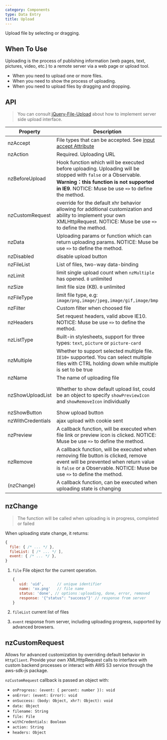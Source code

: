 ```yaml
---
category: Components
type: Data Entry
title: Upload
---
```


Upload file by selecting or dragging.

## When To Use

Uploading is the process of publishing information (web pages, text, pictures, video, etc.) to a remote server via a web page or upload tool.

- When you need to upload one or more files.
- When you need to show the process of uploading.
- When you need to upload files by dragging and dropping.

## API

> You can consult [jQuery-File-Upload](https://github.com/blueimp/jQuery-File-Upload/wiki) about how to implement server side upload interface.

| Property | Description | Type | Default |
| --- | --- | --- | --- |
| nzAccept | File types that can be accepted. See [input accept Attribute](https://developer.mozilla.org/en-US/docs/Web/HTML/Element/input#attr-accept) | string | - |
| nzAction | Required. Uploading URL | string | - |
| nzBeforeUpload | Hook function which will be executed before uploading. Uploading will be stopped with `false` or a Observable. **Warning：this function is not supported in IE9**. NOTICE: Muse be use `=>` to define the method. | (file, fileList) => `boolean|Observable` | - |
| nzCustomRequest | override for the default xhr behavior allowing for additional customization and ability to implement your own XMLHttpRequest. NOTICE: Muse be use `=>` to define the method. | `(item) => Subscription` | - |
| nzData | Uploading params or function which can return uploading params. NOTICE: Muse be use `=>` to define the method. | `Object|((file: UploadFile) => Object)` | - |
| nzDisabled | disable upload button | boolean | false |
| nzFileList | List of files, two-way data-binding | UploadFile[] | - |
| nzLimit | limit single upload count when `nzMultiple` has opened. `0` unlimited | number | 0 |
| nzSize | limit file size (KB). `0` unlimited | number | 0 |
| nzFileType | limit file type, e.g: `image/png,image/jpeg,image/gif,image/bmp` | string | - |
| nzFilter | Custom filter when choosed file | UploadFilter[] | - |
| nzHeaders | Set request headers, valid above IE10. NOTICE: Muse be use `=>` to define the method. | `Object|((file: UploadFile) => Object)` | - |
| nzListType | Built-in stylesheets, support for three types: `text`, `picture` or `picture-card` | string | 'text' |
| nzMultiple | Whether to support selected multiple file. `IE10+` supported. You can select multiple files with CTRL holding down while multiple is set to be true | boolean | false |
| nzName | The name of uploading file | string | 'file' |
| nzShowUploadList | Whether to show default upload list, could be an object to specify `showPreviewIcon` and `showRemoveIcon` individually | `Boolean or { showPreviewIcon?: boolean, showRemoveIcon?: boolean }` | true |
| nzShowButton | Show upload button | boolean | true |
| nzWithCredentials | ajax upload with cookie sent | boolean | false |
| nzPreview | A callback function, will be executed when file link or preview icon is clicked. NOTICE: Muse be use `=>` to define the method. | `(file: UploadFile) => void` | - |
| nzRemove   | A callback function, will be executed when removing file button is clicked, remove event will be prevented when return value is `false` or a Observable. NOTICE: Muse be use `=>` to define the method. | (file: UploadFile) => `boolean|Observable` | -   |
| (nzChange) | A callback function, can be executed when uploading state is changing | EventEmitter | - |

## nzChange

> The function will be called when uploading is in progress, completed or failed

When uploading state change, it returns:

```js
{
  file: { /* ... */ },
  fileList: [ /* ... */ ],
  event: { /* ... */ },
}
```

1. `file` File object for the current operation.

   ```js
   {
      uid: 'uid',      // unique identifier
      name: 'xx.png'   // file name
      status: 'done', // options：uploading, done, error, removed
      response: '{"status": "success"}' // response from server
   }
   ```

2. `fileList` current list of files
3. `event` response from server, including uploading progress, supported by advanced browsers.

## nzCustomRequest

Allows for advanced customization by overriding default behavior in `HttpClient`. Provide your own XMLHttpRequest calls to interface with custom backend processes or interact with AWS S3 service through the aws-sdk-js package.

`nzCustomRequest` callback is passed an object with:

- `onProgress: (event: { percent: number }): void`
- `onError: (event: Error): void`
- `onSuccess: (body: Object, xhr?: Object): void`
- `data: Object`
- `filename: String`
- `file: File`
- `withCredentials: Boolean`
- `action: String`
- `headers: Object`
